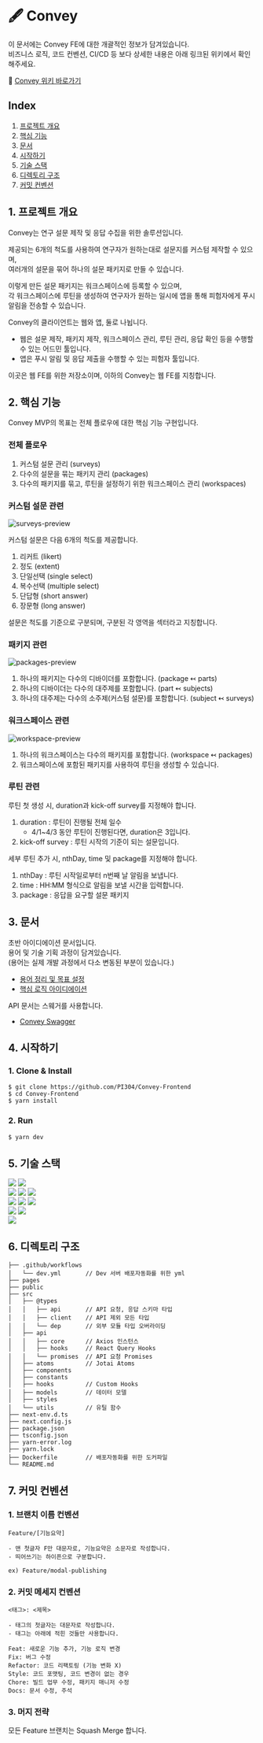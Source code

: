 # 🖋️ Convey

이 문서에는 Convey FE에 대한 개괄적인 정보가 담겨있습니다.  
비즈니스 로직, 코드 컨벤션, CI/CD 등 보다 상세한 내용은 아래 링크된 위키에서 확인해주세요.

📖 [Convey 위키 바로가기](https://github.com/PI304/Convey-Frontend/wiki/소개)

## Index

1. [프로젝트 개요](#1-프로젝트-개요)
2. [핵심 기능](#2-핵심-기능)
3. [문서](#3-문서)
4. [시작하기](#4-시작하기)
5. [기술 스택](#5-기술-스택)
6. [디렉토리 구조](#6-디렉토리-구조)
7. [커밋 컨벤션](#7-커밋-컨벤션)

## 1. 프로젝트 개요

Convey는 연구 설문 제작 및 응답 수집을 위한 솔루션입니다.

제공되는 6개의 척도를 사용하여 연구자가 원하는대로 설문지를 커스텀 제작할 수 있으며,  
여러개의 설문을 묶어 하나의 설문 패키지로 만들 수 있습니다.

이렇게 만든 설문 패키지는 워크스페이스에 등록할 수 있으며,  
각 워크스페이스에 루틴을 생성하여 연구자가 원하는 일시에 앱을 통해 피험자에게 푸시 알림을 전송할 수 있습니다.

Convey의 클라이언트는 웹와 앱, 둘로 나뉩니다.

- 웹은 설문 제작, 패키지 제작, 워크스페이스 관리, 루틴 관리, 응답 확인 등을 수행할 수 있는 어드민 툴입니다.
- 앱은 푸시 알림 및 응답 제출을 수행할 수 있는 피험자 툴입니다.

이곳은 웹 FE를 위한 저장소이며, 이하의 Convey는 웹 FE를 지칭합니다.

## 2. 핵심 기능

Convey MVP의 목표는 전체 플로우에 대한 핵심 기능 구현입니다.

### 전체 플로우

1. 커스텀 설문 관리 (surveys)
2. 다수의 설문을 묶는 패키지 관리 (packages)
3. 다수의 패키지를 묶고, 루틴을 설정하기 위한 워크스페이스 관리 (workspaces)

### 커스텀 설문 관련

![surveys-preview](https://user-images.githubusercontent.com/98504939/227277111-edf5c391-d0b0-464f-9061-df2e3bd975b1.gif)

커스텀 설문은 다음 6개의 척도를 제공합니다.

1. 리커트 (likert)
2. 정도 (extent)
3. 단일선택 (single select)
4. 복수선택 (multiple select)
5. 단답형 (short answer)
6. 장문형 (long answer)

설문은 척도를 기준으로 구분되며, 구분된 각 영역을 섹터라고 지칭합니다.

### 패키지 관련

![packages-preview](https://user-images.githubusercontent.com/98504939/227277415-39640635-36e1-4082-8848-dd82c591122e.gif)

1. 하나의 패키지는 다수의 디바이더를 포함합니다. (package ↢ parts)
2. 하나의 디바이더는 다수의 대주제를 포함합니다. (part ↢ subjects)
3. 하나의 대주제는 다수의 소주제(커스텀 설문)를 포함합니다. (subject ↢ surveys)

### 워크스페이스 관련

![workspace-preview](https://user-images.githubusercontent.com/98504939/227277567-08fcc5da-d404-4e57-8b44-ce551706b524.gif)

1. 하나의 워크스페이스는 다수의 패키지를 포함합니다. (workspace ↢ packages)
2. 워크스페이스에 포함된 패키지를 사용하여 루틴을 생성할 수 있습니다.

### 루틴 관련

루틴 첫 생성 시, duration과 kick-off survey를 지정해야 합니다.

1. duration : 루틴이 진행될 전체 일수
   - 4/1~4/3 동안 루틴이 진행된다면, duration은 3입니다.
2. kick-off survey : 루틴 시작의 기준이 되는 설문입니다.

세부 루틴 추가 시, nthDay, time 및 package를 지정해야 합니다.

1. nthDay : 루틴 시작일로부터 n번째 날 알림을 보냅니다.
2. time : HH:MM 형식으로 알림을 보낼 시간을 입력합니다.
3. package : 응답을 요구할 설문 패키지

## 3. 문서

초반 아이디에이션 문서입니다.  
용어 및 기술 기획 과정이 담겨있습니다.  
(용어는 실제 개발 과정에서 다소 변동된 부분이 있습니다.)

- [용어 정리 및 목표 설정](https://github.com/PI304/CONVEY_DEV/blob/main/%5B23.02.16%5D%20%EA%B0%9C%EB%B0%9C%EC%A7%84%201%EC%B0%A8%20%EB%AF%B8%ED%8C%85.md)
- [핵심 로직 아이디에이션](https://github.com/PI304/CONVEY_DEV/blob/main/%5B23.03.02%5D%20MVP%20%ED%95%B5%EC%8B%AC%20%EB%A1%9C%EC%A7%81%20-%20%ED%81%B4%EB%9D%BC%EC%9D%B4%EC%96%B8%ED%8A%B8.md)

API 문서는 스웨거를 사용합니다.

- [Convey Swagger](http://3.34.67.68/api/swagger/)

## 4. 시작하기

### 1. Clone & Install

```shell
$ git clone https://github.com/PI304/Convey-Frontend
$ cd Convey-Frontend
$ yarn install
```

### 2. Run

```javascript
$ yarn dev
```

## 5. 기술 스택

<a><img src="https://img.shields.io/badge/Next.js-black?style=flat-square&logo=next.js&logoColor=white"/></a>
<a><img src="https://img.shields.io/badge/TS-3178C6?style=flat-square&logo=typescript&logoColor=white"/></a>
<br/>
<a><img src="https://img.shields.io/badge/Jotai-black?style=flat-square&logo=ghostery&logoColor=white"/></a>
<a><img src="https://img.shields.io/badge/Jotai DevTools-black?style=flat-square&logo=ghostery&logoColor=white"/></a>
<a><img src="https://img.shields.io/badge/React Query-FF4154?style=flat-square&logo=reactquery&logoColor=white"/></a>
<br/>
<a><img src="https://img.shields.io/badge/Emotion-D26AC2?style=flat-square&logo=southwestairlines&logoColor=white"/></a>
<a><img src="https://img.shields.io/badge/Immer-00E7C3?style=flat-square&logo=immer&logoColor=white"/></a>
<a><img src="https://img.shields.io/badge/Axios-5A29E4?style=flat-square&logo=axios&logoColor=white"/></a>
<br/>
<a><img src="https://img.shields.io/badge/Prettier-F7B93E?style=flat-square&logo=prettier&logoColor=white"/></a>
<a><img src="https://img.shields.io/badge/EsLint-4B32C3?style=flat-square&logo=eslint&logoColor=white"/></a>
<br/>
<a><img src="https://img.shields.io/badge/Yarn-2C8EBB?style=flat-square&logo=yarn&logoColor=white"/></a>

## 6. 디렉토리 구조

```
├── .github/workflows
│   └── dev.yml       // Dev 서버 배포자동화를 위한 yml
├── pages
├── public
├── src
│   ├── @types
│   │   ├── api       // API 요청, 응답 스키마 타입
│   │   ├── client    // API 제외 모든 타입
│   │   └── dep       // 외부 모듈 타입 오버라이딩
│   ├── api
│   │   ├── core      // Axios 인스턴스
│   │   ├── hooks     // React Query Hooks
│   │   └── promises  // API 요청 Promises
│   ├── atoms         // Jotai Atoms
│   ├── components
│   ├── constants
│   ├── hooks         // Custom Hooks
│   ├── models        // 데이터 모델
│   ├── styles
│   └── utils         // 유틸 함수
├── next-env.d.ts
├── next.config.js
├── package.json
├── tsconfig.json
├── yarn-error.log
├── yarn.lock
├── Dockerfile        // 배포자동화를 위한 도커파일
└── README.md
```

## 7. 커밋 컨벤션

### 1. 브랜치 이름 컨벤션

```
Feature/[기능요약]

- 맨 첫글자 F만 대문자로, 기능요약은 소문자로 작성합니다.
- 띄어쓰기는 하이픈으로 구분합니다.

ex) Feature/modal-publishing
```

### 2. 커밋 메세지 컨벤션

```
<태그>: <제목>

- 태그의 첫글자는 대문자로 작성합니다.
- 태그는 아래에 적힌 것들만 사용합니다.

Feat: 새로운 기능 추가, 기능 로직 변경
Fix: 버그 수정
Refactor: 코드 리팩토링 (기능 변화 X)
Style: 코드 포맷팅, 코드 변경이 없는 경우
Chore: 빌드 업무 수정, 패키지 매니저 수정
Docs: 문서 수정, 주석
```

### 3. 머지 전략

모든 Feature 브랜치는 Squash Merge 합니다.
